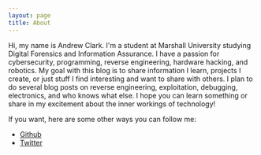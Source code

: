 ```yaml
---
layout: page
title: About
---
```


Hi, my name is Andrew Clark. I'm a student at Marshall University studying Digital Forensics and Information Assurance. I have a passion for cybersecurity, programming, reverse engineering, hardware hacking, and robotics. My goal with this blog is to share information I learn, projects I create, or just stuff I find interesting and want to share with others. I plan to do several blog posts on reverse engineering, exploitation, debugging, electronics, and who knows what else. I hope you can learn something or share in my excitement about the inner workings of technology!

If you want, here are some other ways you can follow me:

* [Github](http://www.github.com/Starwarsfan2099)
* [Twitter](http://www.twitter.com/Starwarsfan2099)

